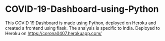 # COVID-19-Dashboard-using-Python
This COVID 19 Dashboard is made using Python, deployed on Heroku and created a frontend using flask. The analysis is specific to India.  Deployed to Heroku on https://corona0407.herokuapp.com/
